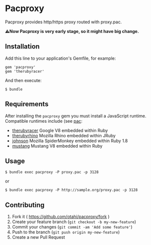 # Pacproxy

Pacproxy provides http/https proxy routed with proxy.pac.

**:warning:Now Pacproxy is very early stage, so it might have big change.**

## Installation

Add this line to your application's Gemfile, for example:

    gem 'pacproxy'
    gem 'therubyracer'

And then execute:

    $ bundle

## Requirements

After installing the `pacproxy` gem you must install a JavaScript runtime. Compatible runtimes include
(see [pac](https://github.com/samuelkadolph/ruby-pac/blob/master/README.md):

* [therubyracer](https://rubygems.org/gems/therubyracer) Google V8 embedded within Ruby
* [therubyrhino](https://rubygems.org/gems/therubyrhino/) Mozilla Rhino embedded within JRuby
* [johnson](https://rubygems.org/gems/johnson/) Mozilla SpiderMonkey embedded within Ruby 1.8
* [mustang](https://rubygems.org/gems/mustang/) Mustang V8 embedded within Ruby

## Usage

    $ bundle exec pacproxy -P proxy.pac -p 3128

or

    $ bundle exec pacproxy -P http://sample.org/proxy.pac -p 3128

## Contributing

1. Fork it ( https://github.com/otahi/pacproxy/fork )
2. Create your feature branch (`git checkout -b my-new-feature`)
3. Commit your changes (`git commit -am 'Add some feature'`)
4. Push to the branch (`git push origin my-new-feature`)
5. Create a new Pull Request
